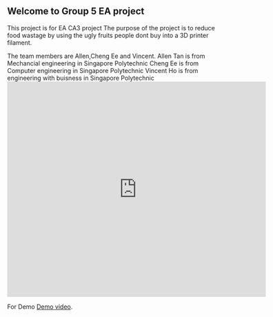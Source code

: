 ## Welcome to Group 5 EA project

This project is for EA CA3 project
The purpose of the project is to reduce food wastage by using the ugly fruits people dont buy into a 3D printer filament.





The team members are Allen,Cheng Ee and Vincent.
Allen Tan is from Mechancial engineering in Singapore Polytechnic
Cheng Ee is from Computer engineering in Singapore Polytechnic
Vincent Ho is from engineering with buisness in Singapore Polytechnic
 <embed src="https://3d-food.github.io/EED CA3 Report.pdf" width="600px" height="500px" />



For Demo [Demo video](https://www.youtube.com/watch?v=LZb7Yt95vFc&feature=youtu.be).

